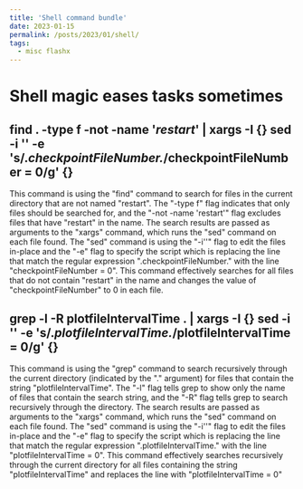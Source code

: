 ```yaml
---
title: 'Shell command bundle'
date: 2023-01-15
permalink: /posts/2023/01/shell/
tags:
  - misc flashx
---
```

# Shell magic eases tasks sometimes 

## find .  -type f -not -name '*restart*' | xargs -I {} sed -i '' -e 's/.*checkpointFileNumber.*/checkpointFileNumber = 0/g' {}

This command is using the "find" command to search for files in the current directory that are not named "restart". The "-type f" flag indicates that only files should be searched for, and the "-not -name 'restart'" flag excludes files that have "restart" in the name. The search results are passed as arguments to the "xargs" command, which runs the "sed" command on each file found. The "sed" command is using the "-i''" flag to edit the files in-place and the "-e" flag to specify the script which is replacing the line that match the regular expression ".checkpointFileNumber." with the line "checkpointFileNumber = 0". This command effectively searches for all files that do not contain "restart" in the name and changes the value of "checkpointFileNumber" to 0 in each file.



## grep -l -R plotfileIntervalTime . | xargs -I {} sed -i '' -e 's/.*plotfileIntervalTime.*/plotfileIntervalTime = 0/g' {}

This command is using the "grep" command to search recursively through the current directory (indicated by the "." argument) for files that contain the string "plotfileIntervalTime". The "-l" flag tells grep to show only the name of files that contain the search string, and the "-R" flag tells grep to search recursively through the directory. The search results are passed as arguments to the "xargs" command, which runs the "sed" command on each file found. The "sed" command is using the "-i''" flag to edit the files in-place and the "-e" flag to specify the script which is replacing the line that match the regular expression ".plotfileIntervalTime." with the line "plotfileIntervalTime = 0". This command effectively searches recursively through the current directory for all files containing the string "plotfileIntervalTime" and replaces the line with "plotfileIntervalTime = 0"
